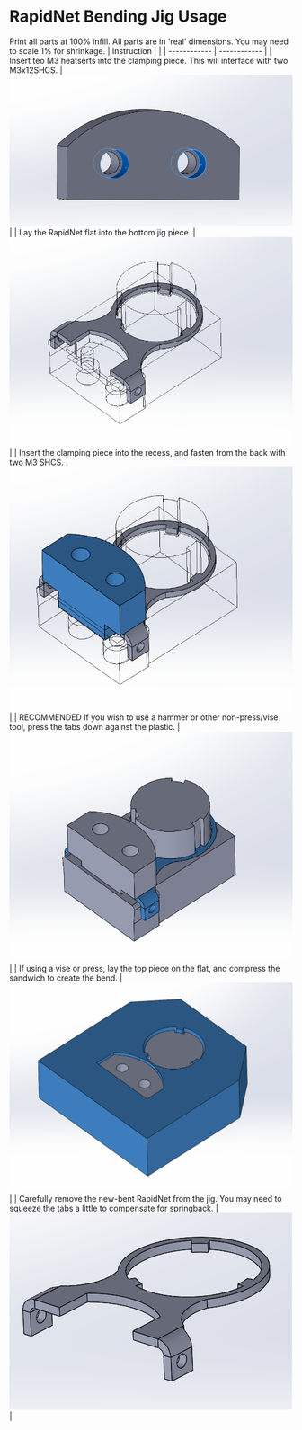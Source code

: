 # RapidNet Bending Jig Usage
Print all parts at 100% infill.
All parts are in 'real' dimensions. You may need to scale 1% for shrinkage.
| Instruction |   |
| ------------ | ------------ |
| Insert teo M3 heatserts into the clamping piece. This will interface with two M3x12SHCS.  | ![Clamp Heatsert](/Images/Assembly/RapidNet_bending/Step1.PNG "Heatsert Installation")  |
| Lay the RapidNet flat into the bottom jig piece.  |  ![Flat Positioning](/Images/Assembly/RapidNet_bending/step2.PNG "Flat Positioning")  |
| Insert the clamping piece into the recess, and fasten from the back with two M3 SHCS. |  ![Clamping](/Images/Assembly/RapidNet_bending/Step3.PNG "Clamping")  |
| RECOMMENDED If you wish to use a hammer or other non-press/vise tool, press the tabs down against the plastic.  |  ![Hammertime](/Images/Assembly/RapidNet_bending/Alt_Finish.PNG "Viseless Bending") |
| If using a vise or press, lay the top piece on the flat, and compress the sandwich to create the bend. |  ![Bending](/Images/Assembly/RapidNet_bending/step4.PNG "Bending") |
| Carefully remove the new-bent RapidNet from the jig. You may need to squeeze the tabs a little to compensate for springback. | ![Finished](/Images/Assembly/RapidNet_bending/net.PNG "Job Done")  |
